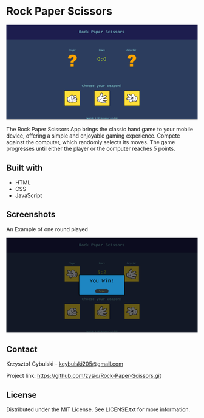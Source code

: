 # Rock Paper Scissors

![alt text](img/web0.png)

The Rock Paper Scissors App brings the classic hand game to your mobile device, offering a simple and enjoyable gaming experience. Compete against the computer, which randomly selects its moves. The game progresses until either the player or the computer reaches 5 points.

## Built with

* HTML
* CSS
* JavaScript

## Screenshots

An Example of one round played

![alt text](img/web1.png)

## Contact

Krzysztof Cybulski - kcybulski205@gmail.com

Project link: https://github.com/zysio/Rock-Paper-Scissors.git

## License

Distributed under the MIT License. See LICENSE.txt for more information.